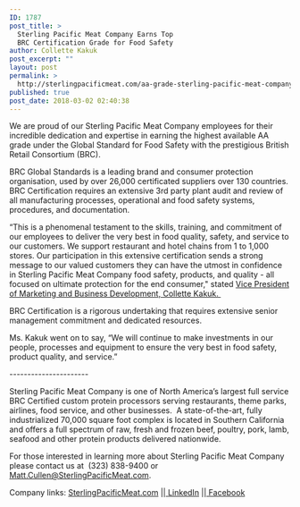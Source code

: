 ```yaml
---
ID: 1787
post_title: >
  Sterling Pacific Meat Company Earns Top
  BRC Certification Grade for Food Safety
author: Collette Kakuk
post_excerpt: ""
layout: post
permalink: >
  http://sterlingpacificmeat.com/aa-grade-sterling-pacific-meat-company-earns-top-brc-certification-grade/
published: true
post_date: 2018-03-02 02:40:38
---
```

<span style="font-weight: 400;">We are proud of our Sterling Pacific Meat Company employees for their incredible dedication and expertise in earning the highest available AA grade under the Global Standard for Food Safety with the prestigious British Retail Consortium (BRC). </span>

<span style="font-weight: 400;">BRC Global Standards is a leading brand and consumer protection organisation, used by over 26,000 certificated suppliers over 130 countries. BRC Certification requires an extensive 3</span><span style="font-weight: 400;">rd</span><span style="font-weight: 400;"> party plant audit and review of all manufacturing processes, operational and food safety systems, procedures, and documentation.</span>

<span style="font-weight: 400;">“This is a phenomenal testament to the skills, training, and commitment of our employees to deliver the very best in food quality, safety, and service to our customers. We support restaurant and hotel chains from 1 to 1,000 stores. Our participation in this extensive certification sends a strong message to our valued customers they can have the utmost in confidence in Sterling Pacific Meat Company food safety, products, and quality - all focused on ultimate protection for the end consumer," stated <a href="https://www.linkedin.com/in/collette-kakuk/">Vice President of Marketing and Business Development, Collette Kakuk. </a></span>

<span style="font-weight: 400;">BRC Certification is a rigorous undertaking that requires extensive senior management commitment and dedicated resources. </span>

<span style="font-weight: 400;">Ms. Kakuk went on to say, “We will continue to make investments in our people, processes and equipment to ensure the very best in food safety, product quality, and service.”</span>

<span style="font-weight: 400;">----------------------</span>

<span style="font-weight: 400;">Sterling Pacific Meat Company is one of North America’s largest full service BRC Certified custom protein processors serving restaurants, theme parks, airlines, food service, and other businesses.  A state-of-the-art, fully industrialized 70,000 square foot complex is located in Southern California and offers a full spectrum of raw, fresh and frozen beef, poultry, pork, lamb, seafood and other protein products delivered nationwide. </span>

<span style="font-weight: 400;">For those interested in learning more about Sterling Pacific Meat Company please contact us at  </span><span style="font-weight: 400;">(323) 838-9400 or Matt.Cullen@SterlingPacificMeat.com.</span>

<span style="font-weight: 400;">Company links: </span><a href="http://www.sterlingpacificmeat.com"><span style="font-weight: 400;">SterlingPacificMeat.com</span></a><span style="font-weight: 400;"> ||</span><a href="https://www.linkedin.com/company/4067187/"> <span style="font-weight: 400;">LinkedIn</span></a><span style="font-weight: 400;"> ||</span><a href="https://www.facebook.com/SterlingPacificMeatCompany/"> <span style="font-weight: 400;">Facebook</span></a>